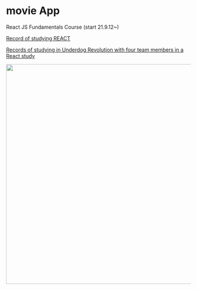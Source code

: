 # movie App

React JS Fundamentals Course (start 21.9.12~)
 

[Record of studying REACT](https://www.notion.so/aa281282cc4f4328ab1406c28a154254?v=8586113ee82c4a9bb080441a0e9c5512)


[Records of studying in Underdog Revolution with four team members in a React study](https://udr.oopy.io/d7cb30ff-60ef-43f8-a9db-4343aeda52c1)

 
<img width="600" src="https://user-images.githubusercontent.com/70438098/136655399-f79bcd44-d46a-4c9b-a1f4-eb4c10caf409.png"/> 